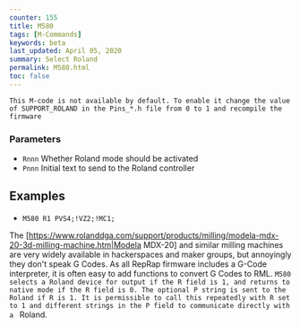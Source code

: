```yaml
---
counter: 155
title: M580
tags: [M-Commands] 
keywords: beta 
last_updated: April 05, 2020 
summary: Select Roland 
permalink: M580.html
toc: false 
---
```



` This M-code is not available by default. To enable it change the value of SUPPORT_ROLAND in the Pins_*.h file from 0 to 1 and recompile the firmware `

### Parameters

* `Rnnn` Whether Roland mode should be activated
* `Pnnn` Initial text to send to the Roland controller

## Examples

* ` M580 R1 PVS4;!VZ2;!MC1; ` 

The [https://www.rolanddga.com/support/products/milling/modela-mdx-20-3d-milling-machine.htm|Modela MDX-20] and similar milling machines are very widely available in hackerspaces and maker groups, but annoyingly they don't speak G Codes. As all RepRap firmware includes a G-Code interpreter, it is often easy to add functions to convert G Codes to RML. ` M580 selects a Roland device for output if the R field is 1, and returns to native mode if the R field is 0. The optional P string is sent to the Roland if R is 1. It is permissible to call this repeatedly with R set to 1 and different strings in the P field to communicate directly with a  ` Roland.

